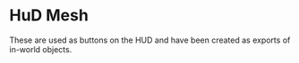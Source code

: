 # HuD Mesh

These are used as buttons on the HUD and have been created as exports of in-world objects.
